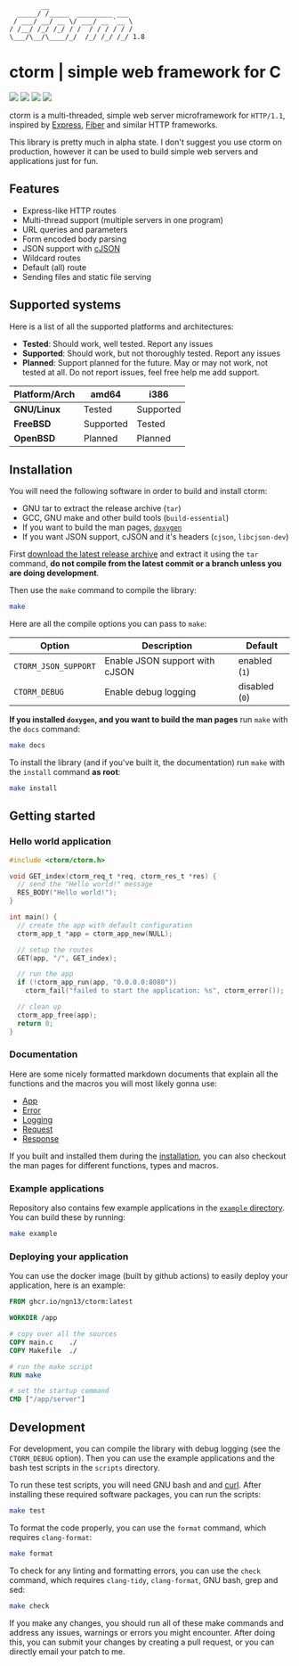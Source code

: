 ```
        __
  _____/ /_____  _________ ___
 / ___/ __/ __ \/ ___/ __ `__ \
/ /__/ /_/ /_/ / /  / / / / / /
\___/\__/\____/_/  /_/ /_/ /_/ 1.8

```

# ctorm | simple web framework for C

![](https://img.shields.io/github/actions/workflow/status/ngn13/ctorm/docker.yml)
![](https://img.shields.io/github/actions/workflow/status/ngn13/ctorm/test.yml?label=tests)
![](https://img.shields.io/github/v/tag/ngn13/ctorm?label=version)
![](https://img.shields.io/github/license/ngn13/ctorm)

ctorm is a multi-threaded, simple web server microframework for `HTTP/1.1`,
inspired by [Express](https://expressjs.com/),
[Fiber](https://github.com/gofiber/fiber) and similar HTTP frameworks.

This library is pretty much in alpha state. I don't suggest you use ctorm on
production, however it can be used to build simple web servers and applications
just for fun.

## Features

- Express-like HTTP routes
- Multi-thread support (multiple servers in one program)
- URL queries and parameters
- Form encoded body parsing
- JSON support with [cJSON](https://github.com/DaveGamble/cJSON)
- Wildcard routes
- Default (all) route
- Sending files and static file serving

## Supported systems

Here is a list of all the supported platforms and architectures:

- **Tested**: Should work, well tested. Report any issues
- **Supported**: Should work, but not thoroughly tested. Report any issues
- **Planned**: Support planned for the future. May or may not work, not tested
  at all. Do not report issues, feel free help me add support.

| **Platform/Arch** | **amd64** | **i386**  |
| ----------------- | --------- | --------- |
| **GNU/Linux**     | Tested    | Supported |
| **FreeBSD**       | Supported | Tested    |
| **OpenBSD**       | Planned   | Planned   |

## Installation

You will need the following software in order to build and install ctorm:

- GNU tar to extract the release archive (`tar`)
- GCC, GNU make and other build tools (`build-essential`)
- If you want to build the man pages, [`doxygen`](https://www.doxygen.org/)
- If you want JSON support, cJSON and it's headers (`cjson`, `libcjson-dev`)

First [download the latest release archive](https://github.com/ngn13/ctorm/tags)
and extract it using the `tar` command, **do not compile from the latest commit
or a branch unless you are doing development**.

Then use the `make` command to compile the library:

```bash
make
```

Here are all the compile options you can pass to `make`:

| Option               | Description                    | Default        |
| -------------------- | ------------------------------ | -------------- |
| `CTORM_JSON_SUPPORT` | Enable JSON support with cJSON | enabled (`1`)  |
| `CTORM_DEBUG`        | Enable debug logging           | disabled (`0`) |

**If you installed `doxygen`, and you want to build the man pages** run `make`
with the `docs` command:

```bash
make docs
```

To install the library (and if you've built it, the documentation) run `make`
with the `install` command **as root**:

```bash
make install
```

## Getting started

### Hello world application

```c
#include <ctorm/ctorm.h>

void GET_index(ctorm_req_t *req, ctorm_res_t *res) {
  // send the "Hello world!" message
  RES_BODY("Hello world!");
}

int main() {
  // create the app with default configuration
  ctorm_app_t *app = ctorm_app_new(NULL);

  // setup the routes
  GET(app, "/", GET_index);

  // run the app
  if (!ctorm_app_run(app, "0.0.0.0:8080"))
    ctorm_fail("failed to start the application: %s", ctorm_error());

  // clean up
  ctorm_app_free(app);
  return 0;
}
```

### Documentation

Here are some nicely formatted markdown documents that explain all the functions
and the macros you will most likely gonna use:

- [App](docs/app.md)
- [Error](docs/error.md)
- [Logging](docs/log.md)
- [Request](docs/req.md)
- [Response](docs/res.md)

If you built and installed them during the [installation](#installation), you
can also checkout the man pages for different functions, types and macros.

### Example applications

Repository also contains few example applications in the
[`example` directory](example). You can build these by running:

```bash
make example
```

### Deploying your application

You can use the docker image (built by github actions) to easily deploy your
application, here is an example:

```Dockerfile
FROM ghcr.io/ngn13/ctorm:latest

WORKDIR /app

# copy over all the sources
COPY main.c    ./
COPY Makefile  ./

# run the make script
RUN make

# set the startup command
CMD ["/app/server"]
```

## Development

For development, you can compile the library with debug logging (see the
`CTORM_DEBUG` option). Then you can use the example applications and the bash
test scripts in the `scripts` directory.

To run these test scripts, you will need GNU bash and and
[curl](https://curl.se/). After installing these required software packages, you
can run the scripts:

```bash
make test
```

To format the code properly, you can use the `format` command, which requires
`clang-format`:

```bash
make format
```

To check for any linting and formatting errors, you can use the `check` command,
which requires `clang-tidy`, `clang-format`, GNU bash, grep and sed:

```bash
make check
```

If you make any changes, you should run all of these make commands and address
any issues, warnings or errors you might encounter. After doing this, you can
submit your changes by creating a pull request, or you can directly email your
patch to me.
